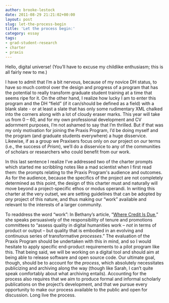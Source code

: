 ```yaml
---
author: brooke-lestock
date: 2011-08-29 21:21:02+00:00
layout: post
slug: let-the-process-begin
title: 'Let the process begin:'
category: essay
tags:
- grad-student-research
- charter
- praxis
---
```


Hello, digital universe! (You’ll have to excuse my childlike enthusiasm; this is all fairly new to me.)

I have to admit that I’m a bit nervous, because of my novice DH status, to have so much control over the design and progress of a program that has the potential to really transform graduate student training at a time that seems ripe for it. On the other hand, I realize how lucky I am to enter this program and the DH “field” (if it can/should be defined as a field) with a blank slate - or at least a slate that has only some rudimentary XML chalked into the corners along with a lot of cloudy eraser marks. This year will take us from 0 – 60, and for my own professional development and CV adornment purposes, I’m not ashamed to say that I’m thrilled. But if that was my only motivation for joining the Praxis Program, I’d be doing myself and the program (and graduate students everywhere) a huge disservice. Likewise, if as a group we Praxisers focus only on _our_ project on _our_ terms (i.e., the success of _Prism_), we’ll do a disservice to any of the communities of scholars or researchers who could benefit from our work.

In this last sentence I realize I’ve addressed two of the charter prompts which started me scribbling notes like a mad scientist when I first read them: the prompts relating to the Praxis Program's audience and outcomes. As for the audience, because the specifics of the project are not completely determined as this point, the design of this charter must and naturally will move beyond a project-specific ethos or modus operandi. In writing this charter at the very outset, we are setting guidelines that can be adopted by _any_ project of this nature, and thus making our “work” available and relevant to the interests of a larger community.

To readdress the word “work”: In Bethany’s article, “[Where Credit Is Due](http://nowviskie.org/2011/where-credit-is-due/),” she speaks persuasively of the responsibility of tenure and promotions committees to “assess quality in digital humanities work – _not_ in terms of product or output – but quality that is embodied in an evolving and continuous series of transformative _processes_.” The evaluation of the Praxis Program should be undertaken with this in mind, and so I would hesitate to apply specific end-product requirements to a pilot program like this. That being said, we will be working on a digital tool and should aim at being able to release software and open source code. Our ultimate goal, though, should be to account for the _process_, which absolutely necessitates publicizing and archiving along the way (though like Sarah, I can’t quite speak comfortably about what archiving entails). Accounting for the process also requires that we aim to produce formal and informal scholarly publications on the project’s development, and that we pursue every opportunity to make our process available to the public and open for discussion. Long live the process.